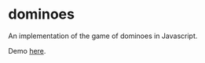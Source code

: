 # dominoes

An implementation of the game of dominoes in Javascript.

Demo [here](https://ppyne.github.io/dominoes/).
